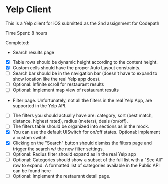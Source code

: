 # Yelp Client
This is a Yelp client for iOS submitted as the 2nd assignment for Codepath

Time Spent: 8 hours

Completed: 
* Search results page
* [x] Table rows should be dynamic height according to the content height.
* [x] Custom cells should have the proper Auto Layout constraints.
* [ ] Search bar should be in the navigation bar (doesn't have to expand to show location like the real Yelp app does).
* [ ] Optional: Infinite scroll for restaurant results
* [ ] Optional: Implement map view of restaurant results
* Filter page. Unfortunately, not all the filters in the real Yelp App, are supported in the Yelp API.
* [ ] The filters you should actually have are: category, sort (best match, distance, highest rated), radius (meters), deals (on/off).
* [ ] The filters table should be organized into sections as in the mock.
* [x] You can use the default UISwitch for on/off states. Optional: implement a custom switch
* [x] Clicking on the "Search" button should dismiss the filters page and trigger the search w/ the new filter settings.
* [ ] Optional: Radius filter should expand as in the real Yelp app
* [ ] Optional: Categories should show a subset of the full list with a "See All" row to expand. A formatted list of categories available in the Public API can be found here
* [ ] Optional: Implement the restaurant detail page.
